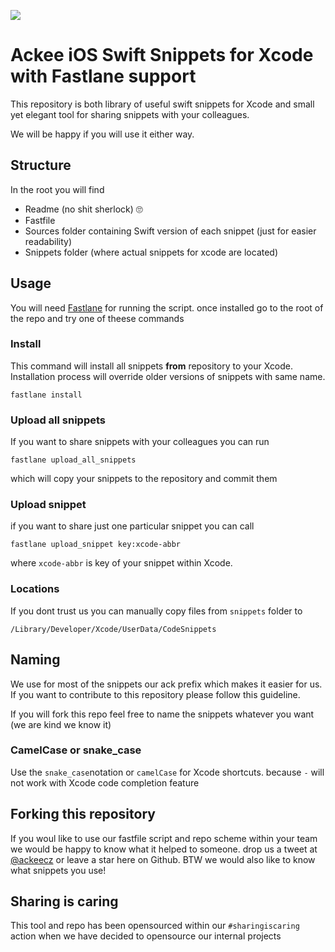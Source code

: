 ![](http://img.ack.ee/default/image/test/ios_snippets_logo.png)
# Ackee iOS Swift Snippets for Xcode with Fastlane support

This repository is both library of useful swift snippets for Xcode and small yet elegant tool for sharing snippets with your colleagues. 

We will be happy if you will use it either way. 

## Structure 
In the root you will find 
- Readme (no shit sherlock) 🙄
- Fastfile 
- Sources folder containing Swift version of each snippet (just for easier readability)
- Snippets folder (where actual snippets for xcode are located)

## Usage 
You will need [Fastlane][1] for running the script. once installed go to the root of the repo and try one of theese commands

### Install
This command will install all snippets **from** repository to your Xcode. Installation process will override older versions of snippets with same name.
```
fastlane install
```

### Upload all snippets
If you want to share snippets with your colleagues you can run 
```
fastlane upload_all_snippets
```

which will copy your snippets to the repository and commit them

### Upload snippet 

if you want to share just one particular snippet you can call 
```
fastlane upload_snippet key:xcode-abbr
```
where `xcode-abbr` is key of your snippet within Xcode. 

### Locations

If you dont trust us you can manually copy files from `snippets` folder to 
```
/Library/Developer/Xcode/UserData/CodeSnippets
```


## Naming
We use for most of the snippets our ack prefix which makes it easier for us. If you want to contribute to this repository please follow this guideline. 

If you will fork this repo feel free to name the snippets whatever you want (we are kind we know it)

### CamelCase or snake_case
Use the `snake_case`notation or `camelCase` for Xcode shortcuts. because ` - `
will not work with Xcode code completion feature

## Forking this repository 
If you woul like to use our fastfile script and repo scheme within your team we would be happy to know what it helped to someone. drop us a tweet at [@ackeecz][2] or leave a star here on Github. BTW we would also like to know what snippets you use!

## Sharing is caring
This tool and repo has been opensourced within our `#sharingiscaring` action when we have decided to opensource our internal projects

[1]:	https://github.com/fastlane/fastlane
[2]:	https://twitter.com/AckeeCZ